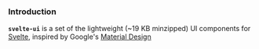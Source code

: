 ### Introduction

**`svelte-ui`** is a set of the lightweight (~19 KB minzipped) UI components for [Svelte](https://svelte.dev), inspired by Google's [Material Design](https://material.io/design/)
